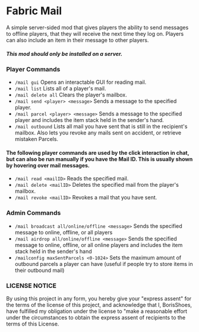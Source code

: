 # Fabric Mail

A simple server-sided mod that gives players the ability to send messages to offline players, that they will receive the next time they log on. Players can also include an item in their message to other players.

##### This mod should only be installed on a server.

### Player Commands
* ```/mail gui``` Opens an interactable GUI for reading mail.
* ```/mail list``` Lists all of a player's mail.
* ```/mail delete all``` Clears the player's mailbox.
* ```/mail send <player> <message>``` Sends a message to the specified player.
* ```/mail parcel <player> <message>``` Sends a message to the specified player and includes the item stack held in the sender's hand.
* ```/mail outbound``` Lists all mail you have sent that is still in the recipient's mailbox. Also lets you revoke any mails sent on accident, or retrieve mistaken Parcels.
#### The following player commands are used by the click interaction in chat, but can also be run manually if you have the Mail ID. This is usually shown by hovering over mail messages.
* ```/mail read <mailID>``` Reads the specified mail.
* ```/mail delete <mailID>``` Deletes the specified mail from the player's mailbox.
* ```/mail revoke <mailID>``` Revokes a mail that you have sent.

### Admin Commands
* ```/mail broadcast all/online/offline <message>``` Sends the specified message to online, offline, or all players
* ```/mail airdrop all/online/offline <message>``` Sends the specified message to online, offline, or all online players and includes the item stack held in the sender's hand
* ```/mailconfig maxSentParcels <0-1024>``` Sets the maximum amount of outbound parcels a player can have (useful if people try to store items in their outbound mail)

### LICENSE NOTICE
By using this project in any form, you hereby give your "express assent" for the terms of the license of this project, and acknowledge that I, BorisShoes, have fulfilled my obligation under the license to "make a reasonable effort under the circumstances to obtain the express assent of recipients to the terms of this License.
